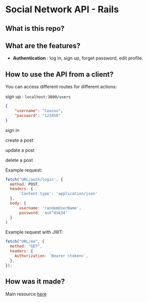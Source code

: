 # Social Network API - Rails

## What is this repo?

## What are the features?

- **Authentication** : log in, sign up, forget password, edit profile.

## How to use the API from a client?

You can access different routes for different actions:

sign up : `localhost:3000/users`
```json
{
    "username": "Coucou",
    "password": "123456"
}
```

sign in

create a post

update a post

delete a post

Example request:

```js
fetch('URL/auth/login', {
  method: POST,
  headers: {
      'Content-type': 'application/json'
  },
  body: {
      username: 'randomUserName',
      password: 'ask^dsk34'
  }
)
```

Example request with JWT:

```js
fetch("URL/me", {
  method: "GET",
  headers: {
    Authorization: `Bearer <token>`,
  },
});
```

## How was it made?

Main resource [here](https://dev.to/mohhossain/a-complete-guide-to-rails-authentication-using-jwt-403p)

